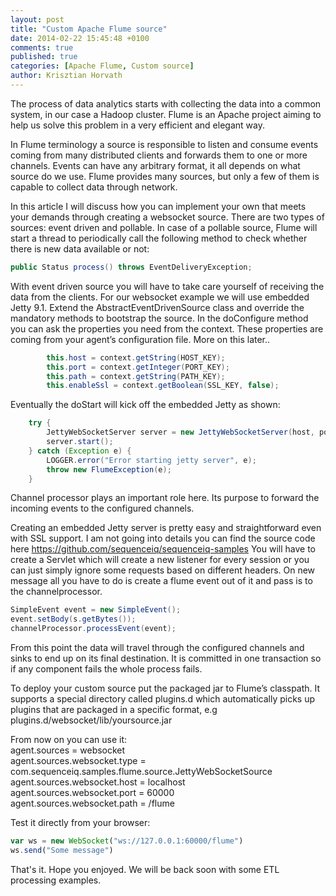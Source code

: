 ```yaml
---
layout: post
title: "Custom Apache Flume source"
date: 2014-02-22 15:45:48 +0100
comments: true
published: true
categories: [Apache Flume, Custom source]
author: Krisztian Horvath
---
```

The process of data analytics starts with collecting the data into a common system, in our case a Hadoop cluster. Flume is an Apache project aiming to help us solve this problem in a very efficient and elegant way.

In Flume terminology a source is responsible to listen and consume events coming from many distributed clients and forwards them to one or more channels. Events can have any arbitrary format, it all depends on what source do we use. Flume provides many sources, but only a few of them is capable to collect data through network. 

In this article I will discuss how you can implement your own that meets your demands through creating a websocket source.
There are two types of sources: event driven and pollable. In case of a pollable source, Flume will start a thread to periodically call the following method to check whether there is new data available or not:
``` java PollableSource interface
public Status process() throws EventDeliveryException; 
```
With event driven source you will have to take care yourself of receiving the data from the clients. For our websocket example we will use embedded Jetty 9.1. Extend the AbstractEventDrivenSource class and override the mandatory methods to bootstrap the source. In the doConfigure method you can ask the properties you need from the context. These properties are coming from your agent’s configuration file. More on this later..
``` java protected void doConfigure(Context context)
        this.host = context.getString(HOST_KEY);
        this.port = context.getInteger(PORT_KEY);
        this.path = context.getString(PATH_KEY);
        this.enableSsl = context.getBoolean(SSL_KEY, false);
```
Eventually the doStart will kick off the embedded Jetty as shown:
``` java protected void doStart()
	try {
        JettyWebSocketServer server = new JettyWebSocketServer(host, port, path, getChannelProcessor());
        server.start();
    } catch (Exception e) {
        LOGGER.error("Error starting jetty server", e);
        throw new FlumeException(e);
    }
```
<!-- more -->

Channel processor plays an important role here. Its purpose to forward the incoming events to the configured channels. 

Creating an embedded Jetty server is pretty easy and straightforward even with SSL support. I am not going into details you can find the source code here https://github.com/sequenceiq/sequenceiq-samples You will have to create a Servlet which will create a new listener for every session or you can just simply ignore some requests based on different headers. On new message all you have to do is create a flume event out of it and pass is to the channelprocessor. 

```java public void onWebSocketText(String s) 
SimpleEvent event = new SimpleEvent();
event.setBody(s.getBytes());
channelProcessor.processEvent(event);
```
From this point the data will travel through the configured channels and sinks to end up on its final destination. It is committed in one transaction so if any component fails the whole process fails.

To deploy your custom source put the packaged jar to Flume’s classpath. It supports a special directory called plugins.d which automatically picks up plugins that are packaged in a specific format,
e.g plugins.d/websocket/lib/yoursource.jar

From now on you can use it:  
agent.sources = websocket  
agent.sources.websocket.type = com.sequenceiq.samples.flume.source.JettyWebSocketSource  
agent.sources.websocket.host = localhost  
agent.sources.websocket.port = 60000  
agent.sources.websocket.path = /flume  

Test it directly from your browser:
```javascript 
var ws = new WebSocket("ws://127.0.0.1:60000/flume")
ws.send("Some message")
```
That's it. Hope you enjoyed. We will be back soon with some ETL processing examples.

